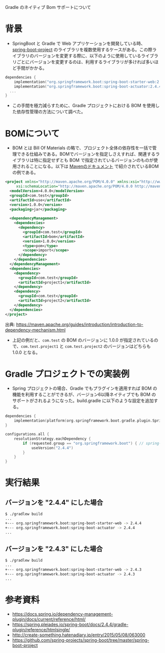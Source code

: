 Gradle のネイティブ Bom サポートについて

# 背景
- SpringBoot と Gradle で Web アプリケーションを開発している時、[spring-boot-project](https://github.com/spring-projects/spring-boot/tree/master/spring-boot-project) のライブラリを複数使用するケースがある。この際ライブラリのバージョンを変更する際に、以下のように使用しているライブラリごとにバージョンを変更するのは、利用するライブラリが多ければ多いほど手間がかかる。
```kt:build.gradle.kts
dependencies {
	implementation("org.springframework.boot:spring-boot-starter-web:2.4.4")
	implementation("org.springframework.boot:spring-boot-actuator:2.4.4")
  ...
}
```
- この手間を極力減らすために、Gradle プロジェクトにおける BOM を使用した依存性管理の方法について調べた。

# BOMについて
- BOM とは Bill Of Materials の略で、プロジェクト全体の依存性を一括で管理できる仕組みである。BOMでバージョンを指定しさえすれば、関連するライブラリは特に指定せずとも BOM で指定されているバージョンのものが使用されることになる。以下は [Mavenのドキュメント](https://maven.apache.org/guides/introduction/introduction-to-dependency-mechanism.html) で紹介されているBOMの例である。

```xml:pom.xml
<project xmlns="http://maven.apache.org/POM/4.0.0" xmlns:xsi="http://www.w3.org/2001/XMLSchema-instance"
     xsi:schemaLocation="http://maven.apache.org/POM/4.0.0 http://maven.apache.org/xsd/maven-4.0.0.xsd">
  <modelVersion>4.0.0</modelVersion>
  <groupId>com.test</groupId>
  <artifactId>use</artifactId>
  <version>1.0.0</version>
  <packaging>jar</packaging>
 
  <dependencyManagement>
    <dependencies>
      <dependency>
        <groupId>com.test</groupId>
        <artifactId>bom</artifactId>
        <version>1.0.0</version>
        <type>pom</type>
        <scope>import</scope>
      </dependency>
    </dependencies>
  </dependencyManagement>
  <dependencies>
    <dependency>
      <groupId>com.test</groupId>
      <artifactId>project1</artifactId>
    </dependency>
    <dependency>
      <groupId>com.test</groupId>
      <artifactId>project2</artifactId>
    </dependency>
  </dependencies>
</project>
```
出典: https://maven.apache.org/guides/introduction/introduction-to-dependency-mechanism.html

- 上記の例だと、`com.test` の BOM のバージョンに 1.0.0 が指定されているので、`com.test.project1` と `com.test.project2` のバージョンはどちらも 1.0.0 となる。

# Gradle プロジェクトでの実装例
- Spring プロジェクトの場合、Gradle でもプラグインを適用すれば BOM の機能を利用することができるが、バージョン6以降ネイティブでも BOM のサポートがされるようになった。build.gradle に以下のような設定を追加する。

```kt:build.gradle.kts
dependencies {
	implementation(platform(org.springframework.boot.gradle.plugin.SpringBootPlugin.BOM_COORDINATES)) // Spring Boot の bom への依存関係を宣言
}

configurations.all {
    resolutionStrategy.eachDependency {
        if (requested.group == "org.springframework.boot") { // spring-boot-project のライブラリのバージョンを2.4.4に指定
            useVersion("2.4.4")
        }
    }
}
```

# 実行結果
## バージョンを "2.4.4" にした場合
```sh
$ ./gradlew build
...
+--- org.springframework.boot:spring-boot-starter-web -> 2.4.4
+--- org.springframework.boot:spring-boot-actuator -> 2.4.4
...
```

## バージョンを "2.4.3" にした場合
```sh
$ ./gradlew build
...
+--- org.springframework.boot:spring-boot-starter-web -> 2.4.3
+--- org.springframework.boot:spring-boot-actuator -> 2.4.3
...
```

# 参考資料
- https://docs.spring.io/dependency-management-plugin/docs/current/reference/html/
- https://spring.pleiades.io/spring-boot/docs/2.4.4/gradle-plugin/reference/htmlsingle/
- http://create-something.hatenadiary.jp/entry/2015/05/08/063000
- https://github.com/spring-projects/spring-boot/tree/master/spring-boot-project